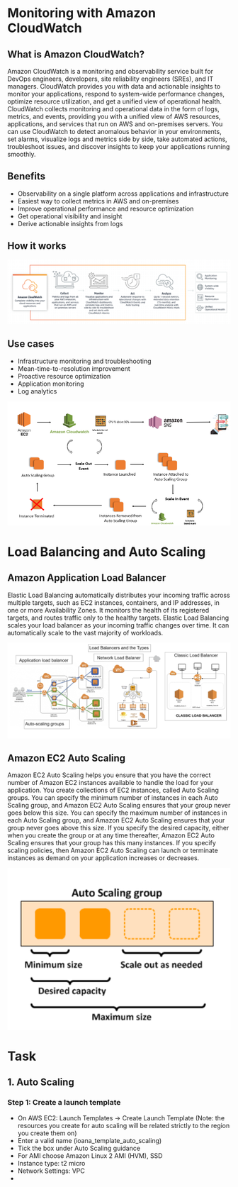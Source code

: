 # Monitoring with Amazon CloudWatch

## What is Amazon CloudWatch?

Amazon CloudWatch is a monitoring and observability service built for DevOps engineers, developers, site reliability engineers (SREs), and IT managers. CloudWatch provides you with data and actionable insights to monitor your applications, respond to system-wide performance changes, optimize resource utilization, and get a unified view of operational health. CloudWatch collects monitoring and operational data in the form of logs, metrics, and events, providing you with a unified view of AWS resources, applications, and services that run on AWS and on-premises servers. You can use CloudWatch to detect anomalous behavior in your environments, set alarms, visualize logs and metrics side by side, take automated actions, troubleshoot issues, and discover insights to keep your applications
running smoothly.

## Benefits

- Observability on a single platform across applications and infrastructure
- Easiest way to collect metrics in AWS and on-premises
- Improve operational performance and resource optimization
- Get operational visibility and insight
- Derive actionable insights from logs

## How it works

![alt text](https://github.com/ioanan11/SRE_monitoring/blob/main/Screenshot%202021-09-10%20120436.png)

## Use cases 

- Infrastructure monitoring and troubleshooting
- Mean-time-to-resolution improvement
- Proactive resource optimization
- Application monitoring
- Log analytics

![alt text](https://github.com/ioanan11/SRE_monitoring/blob/main/Screenshot%202021-09-10%20115652.png)


# Load Balancing and Auto Scaling

## Amazon Application Load Balancer

Elastic Load Balancing automatically distributes your incoming traffic across multiple targets, such as EC2 instances, containers, and IP addresses, in one or more Availability Zones. It monitors the health of its registered targets, and routes traffic only to the healthy targets. Elastic Load Balancing scales your load balancer as your incoming traffic changes over time. It can automatically scale to the vast majority of workloads.

![alt text](https://github.com/ioanan11/SRE_monitoring/blob/main/Screenshot%202021-09-10%20121736.png)

## Amazon EC2 Auto Scaling

Amazon EC2 Auto Scaling helps you ensure that you have the correct number of Amazon EC2 instances available to handle the load for your application. You create collections of EC2 instances, called Auto Scaling groups. You can specify the minimum number of instances in each Auto Scaling group, and Amazon EC2 Auto Scaling ensures that your group never goes below this size. You can specify the maximum number of instances in each Auto Scaling group, and Amazon EC2 Auto Scaling ensures that your group never goes above this size. If you specify the desired capacity, either when you create the group or at any time thereafter, Amazon EC2 Auto Scaling ensures that your group has this many instances. If you specify scaling policies, then Amazon EC2 Auto Scaling can launch or terminate instances as demand on your application increases or decreases.

![alt text](https://github.com/ioanan11/SRE_monitoring/blob/main/Screenshot%202021-09-10%20121434.png)


# Task
## 1. Auto Scaling
### Step 1: Create a launch template

- On AWS EC2: Launch Templates -> Create Launch Template 
(Note: the resources you create for auto scaling will be related strictly to the region you create them on)
- Enter a valid name (ioana_template_auto_scaling)
- Tick the box under Auto Scaling guidance
- For AMI choose Amazon Linux 2 AMI (HVM), SSD
- Instance type: t2 micro
- Network Settings: VPC
-  
